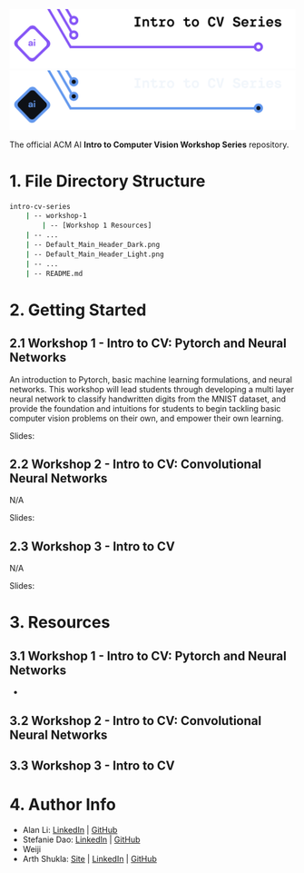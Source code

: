 <!-- 
    If you have any questions about this template, feel free to ask
    your Director for help!
-->


<!-- 
    SECTION: Header
    ---------
    Request new headers from you Director to fit your workshop!
-->

![Alt Text (Intro to CV Workshop Series)](./CV_Main_Header_Light.png#gh-light-mode-only)
![Alt Text (Intro to CV Workshop Series)](./CV_Main_Header_Dark.png#gh-dark-mode-only)

The official ACM AI **Intro to Computer Vision Workshop Series** repository.

<!-- 
    SECTION: Table of Contents
    ---------
    Mandatory Sections:
        - File Directory Structure
        - Getting Started
            - Give an interesting description of your workshop!
            - E.g. you can use the marketing descriptiong (w/o the emojis
              and make the nouns general ('you' becomes 'the reader'))
        - Resources
            - Images, papers, etc
    Other Possible Sections:
        - Datasets
            - Separate from 'Resources' to distinguish between inspiration and
              things like datasets used in a notebook
        - Anything else you'd like, but try not to be redundant!
-->

<!-- 
    SECTION: File Directory Structure
    ---------
    Write out your File Directory Structure below (make sure it's up-to-date)
-->

# 1. File Directory Structure

```bash
intro-cv-series
    | -- workshop-1
        | -- [Workshop 1 Resources]
    | -- ...
    | -- Default_Main_Header_Dark.png
    | -- Default_Main_Header_Light.png
    | -- ...
    | -- README.md
```

<!-- 
    SECTION: Getting Started
    ---------
    Brief description of your workshop here
-->

# 2. Getting Started

## 2.1 Workshop 1 - Intro to CV: Pytorch and Neural Networks

<!-- 
    You can write something up for each worksop or use their marketing descriptions.
-->

An introduction to Pytorch, basic machine learning formulations, and neural networks. This workshop will lead students through developing a multi layer neural network to classify handwritten digits from the MNIST dataset, and provide the foundation and intuitions for students to begin tackling basic computer vision problems on their own, and empower their own learning.

Slides: 
<!-- 
    SECTION: Resources
    ---------
    Make sure to cite everything you use, whether directly or for inspiration!
-->

## 2.2 Workshop 2 - Intro to CV: Convolutional Neural Networks

<!-- 
    You can write something up for each worksop or use their marketing descriptions.
-->

N/A

Slides: 
<!-- 
    SECTION: Resources
    ---------
    Make sure to cite everything you use, whether directly or for inspiration!
-->

## 2.3 Workshop 3 - Intro to CV

<!-- 
    You can write something up for each worksop or use their marketing descriptions.
-->

N/A

Slides: 

<!-- 
    SECTION: Resources
    ---------
    Make sure to cite everything you use, whether directly or for inspiration!
-->

# 3. Resources

## 3.1 Workshop 1 - Intro to CV: Pytorch and Neural Networks

- 

## 3.2 Workshop 2 - Intro to CV: Convolutional Neural Networks

## 3.3 Workshop 3 - Intro to CV


<!-- 
    SECTION: Author Info
    ---------
    Make sure to give yourself credit for your work by listing yourself and
    your partners below! Add your LinkedIn and GitHub!
-->

# 4. Author Info

- Alan Li: [LinkedIn](https://www.linkedin.com/in/alan-li-2001/) | [GitHub](https://github.com/yuyeon)
- Stefanie Dao: [LinkedIn](https://www.linkedin.com/in/stefanie-dao/) | [GitHub](https://github.com/StefanieDao)
- Weiji
- Arth Shukla: [Site](https://arth.website/) | [LinkedIn](https://www.linkedin.com/in/arth-shukla/) | [GitHub](https://github.com/arth-shukla)
